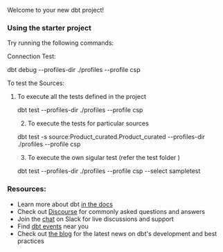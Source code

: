 Welcome to your new dbt project!

### Using the starter project

Try running the following commands:

Connection Test:

dbt debug --profiles-dir ./profiles --profile csp

To test the Sources:

1. To execute all the tests defined in the project

    dbt test --profiles-dir ./profiles --profile csp

    2. To execute the tests for particular sources

    dbt test -s source:Product_curated.Product_curated  --profiles-dir ./profiles --profile csp

    3. To execute the own sigular test (refer the test folder )

    dbt test --profiles-dir ./profiles --profile csp  --select sampletest

### Resources:

- Learn more about dbt [in the docs](https://docs.getdbt.com/docs/introduction)
- Check out [Discourse](https://discourse.getdbt.com/) for commonly asked questions and answers
- Join the [chat](https://community.getdbt.com/) on Slack for live discussions and support
- Find [dbt events](https://events.getdbt.com) near you
- Check out [the blog](https://blog.getdbt.com/) for the latest news on dbt's development and best practices
